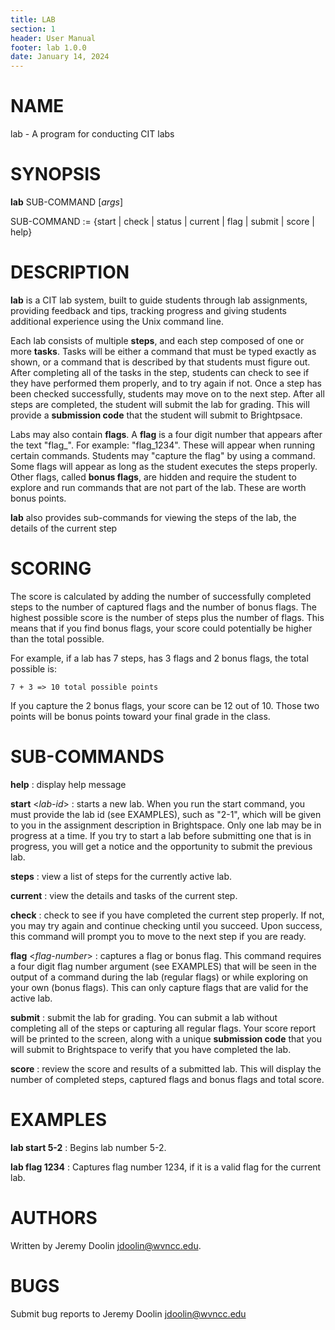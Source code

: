 ```yaml
---
title: LAB
section: 1
header: User Manual
footer: lab 1.0.0
date: January 14, 2024
---
```

# NAME
lab - A program for conducting CIT labs

# SYNOPSIS
**lab** SUB-COMMAND [*args*]

SUB-COMMAND := {start | check | status | current | flag | submit | score | help}

# DESCRIPTION
**lab** is a CIT lab system, built to guide students through lab assignments, providing feedback and tips, tracking progress and giving students additional experience using the Unix command line. 

Each lab consists of multiple **steps**, and each step composed of one or more **tasks**. Tasks will be either a command that must be typed exactly as shown, or a command that is described by that students must figure out. After completing all of the tasks in the step, students can check to see if they have performed them properly, and to try again if not. Once a step has been checked successfully, students may move on to the next step. After all steps are completed, the student will submit the lab for grading. This will provide a **submission code** that the student will submit to Brightpsace. 

Labs may also contain **flags**. A **flag** is a four digit number that appears after the text "flag_". For example: "flag_1234". These will appear when running certain commands. Students may "capture the flag" by using a command. Some flags will appear as long as the student executes the steps properly. Other flags, called **bonus flags**, are hidden and require the student to explore and run commands that are not part of the lab. These are worth bonus points. 

**lab** also provides sub-commands for viewing the steps of the lab, the details of the current step

# SCORING

The score is calculated by adding the number of successfully completed steps to the number of captured flags and the number of bonus flags. The highest possible score is the number of steps plus the number of flags. This means that if you find bonus flags, your score could potentially be higher than the total possible. 

For example, if a lab has 7 steps, has 3 flags and 2 bonus flags, the total possible is:

    7 + 3 => 10 total possible points

If you capture the 2 bonus flags, your score can be 12 out of 10. Those two points will be bonus points toward your final grade in the class. 


# SUB-COMMANDS
**help** 
: display help message

**start** <*lab-id*>
: starts a new lab. When you run the start command, you must provide the lab id (see EXAMPLES), such as "2-1", which will be given to you in the assignment description in Brightspace. Only one lab may be in progress at a time. If you try to start a lab before submitting one that is in progress, you will get a notice and the opportunity to submit the previous lab. 

**steps** 
: view a list of steps for the currently active lab.

**current**
: view the details and tasks of the current step.

**check**
: check to see if you have completed the current step properly. If not, you may try again and continue checking until you succeed. Upon success, this command will prompt you to move to the next step if you are ready. 

**flag** <*flag-number*>
: captures a flag or bonus flag. This command requires a four digit flag number argument (see EXAMPLES) that will be seen in the output of a command during the lab (regular flags) or while exploring on your own (bonus flags). This can only capture flags that are valid for the active lab. 

**submit**
: submit the lab for grading. You can submit a lab without completing all of the steps or capturing all regular flags. Your score report will be printed to the screen, along with a unique **submission code** that you will submit to Brightspace to verify that you have completed the lab.

**score**
: review the score and results of a submitted lab. This will display the number of completed steps, captured flags and bonus flags and total score. 

# EXAMPLES
**lab start 5-2**
: Begins lab number 5-2. 

**lab flag 1234**
: Captures flag number 1234, if it is a valid flag for the current lab. 

# AUTHORS
Written by Jeremy Doolin <jdoolin@wvncc.edu>.

# BUGS
Submit bug reports to Jeremy Doolin <jdoolin@wvncc.edu>